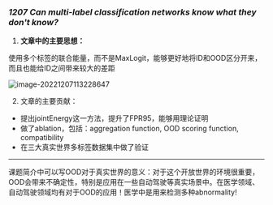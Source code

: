 ### *1207 Can multi-label classification networks know what they don't know?*

1. **文章中的主要思想：**

使用多个标签的联合能量，而不是MaxLogit，能够更好地将ID和OOD区分开来，而且也能给ID之间带来较大的差距

![image-20221207113228647](C:\Users\liangyiwen\AppData\Roaming\Typora\typora-user-images\image-20221207113228647.png)

2. 文章的主要贡献：

- 提出jointEnergy这一方法，提升了FPR95，能够用理论证明
- 做了ablation，包括：aggregation function, OOD scoring function, compatibility
- 在三大真实世界多标签数据集中做了验证



------

课题简介中可以写OOD对于真实世界的意义：对于这个开放世界的环境很重要，OOD会带来不确定性，特别是应用在一些自动驾驶等真实场景中。在医学领域、自动驾驶领域均有对于OOD的应用！医学中是用来检测多种abnormality! 

